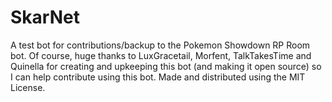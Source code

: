 # SkarNet
A test bot for contributions/backup to the Pokemon Showdown RP Room bot.
Of course, huge thanks to LuxGracetail, Morfent, TalkTakesTime and Quinella for creating and upkeeping this bot (and making it open source) so I can help contribute using this bot. Made and distributed using the MIT License.
